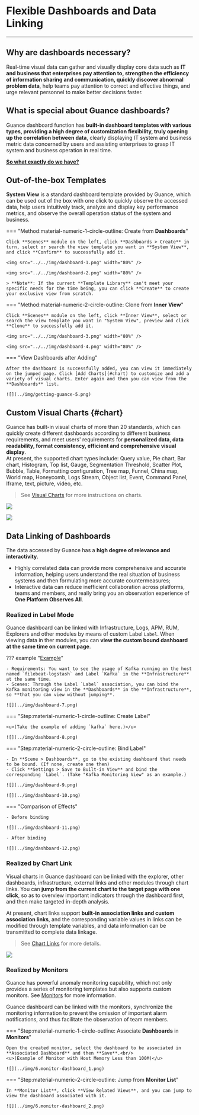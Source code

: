 # Flexible Dashboards and Data Linking
---

## Why are dashboards necessary?

Real-time visual data can gather and visually display core data such as **IT and business that enterprises pay attention to, strengthen the efficiency of information sharing and communication, quickly discover abnormal problem data**, help teams pay attention to correct and effective things, and urge relevant personnel to make better decisions faster.

## What is special about Guance dashboards?    
Guance dashboard function has **built-in dashboard templates with various types, providing a high degree of customization flexibility, truly opening up the correlation between data**, clearly displaying IT system and business metric data concerned by users and assisting enterprises to grasp IT system and business operation in real time.

<u>**So what exactly do we have?**</u>   
## Out-of-the-box Templates

**System View** is a standard dashboard template provided by Guance, which can be used out of the box with one click to quickly observe the accessed data, help users intuitively track, analyze and display key performance metrics, and observe the overall operation status of the system and business.

<div class="grid" markdown>

=== "Method:material-numeric-1-circle-outline: Create from **Dashboards**"
    
    Click **Scenes** module on the left, click **Dashboards > Create** in turn, select or search the view template you want in **System View**, and click **Confirm** to successfully add it.

    <img src="../../img/dashboard-1.png" width="80%" />

    <img src="../../img/dashboard-2.png" width="80%" />

    > **Note**: If the current **Template Library** can't meet your specific needs for the time being, you can click **Create** to create your exclusive view from scratch.

=== "Method:material-numeric-2-circle-outline: Clone from **Inner View**"

    Click **Scenes** module on the left, click **Inner View**, select or search the view template you want in "System View", preview and click **Clone** to successfully add it.

    <img src="../../img/dashboard-3.png" width="80%" />

    <img src="../../img/dashboard-4.png" width="80%" />


=== "View Dashboards after Adding"

    After the dashboard is successfully added, you can view it immediately on the jumped page. Click [Add Charts](#chart) to customize and add a variety of visual charts. Enter again and then you can view from the **Dashboards** list.

    ![](../img/getting-guance-5.png)

</div>


## Custom Visual Charts {#chart}


Guance has built-in visual charts of more than 20 standards, which can quickly create different dashboards according to different business requirements, and meet users' requirements for **personalized data, data readability, format consistency, efficient and comprehensive visual display**. <br/>
At present, the supported chart types include: Query value, Pie chart, Bar chart, Histogram, Top list, Gauge, Segmentation Threshold, Scatter Plot, Bubble, Table, Formatting configuration, Tree map, Funnel, China map, World map, Honeycomb, Logs Stream, Object list, Event, Command Panel, Iframe, text, picture, video, etc.

> See [Visual Charts](../../scene/visual-chart/index.md) for more instructions on charts.

![](../img/dashboard-5.png)

![](../img/dashboard-6.png)

## Data Linking of Dashboards

The data accessed by Guance has a **high degree of relevance and interactivity**.

- Highly correlated data can provide more comprehensive and accurate information, helping users understand the real situation of business systems and then formulating more accurate countermeasures;
- Interactive data can reduce inefficient collaboration across platforms, teams and members, and really bring you an observation experience of **One Platform Observes All**.

### Realized in Label Mode

Guance dashboard can be linked with Infrastructure, Logs, APM, RUM, Explorers and other modules by means of custom Label `Label`. When viewing data in ther modules, you can **view the custom bound dashboard at the same time on current page**.

??? example "<u>Example</u>"

    - Requirements: You want to see the usage of Kafka running on the host named `filebeat-logstash` and Label `Kafka` in the **Infrastructure** at the same time.
    - Scenes: Through the Label `Label` association, you can bind the Kafka monitoring view in the **Dashboards** in the **Infrastructure**, so **that you can view without jumping**.

    ![](../img/dashboard-7.png)

<div class="grid" markdown>

=== "Step:material-numeric-1-circle-outline: Create Label"

    <u>(Take the example of adding `kafka` here.)</u>

    ![](../img/dashboard-8.png)

=== "Step:material-numeric-2-circle-outline: Bind Label"
    
    - In **Scene > Dashboards**, go to the existing dashboard that needs to be bound. (If none, create one then)
    - Click **Settings > Save to Built-in View** and bind the corresponding `Label`. (Take "Kafka Monitoring View" as an example.)

    ![](../img/dashboard-9.png)

    ![](../img/dashboard-10.png)


=== "Comparison of Effects"

    - Before binding

    ![](../img/dashboard-11.png)

    - After binding

    ![](../img/dashboard-12.png)

</div>

### Realized by Chart Link

Visual charts in Guance dashboard can be linked with the explorer, other dashboards, infrastructure, external links and other modules through chart links. You can **jump from the current chart to the target page with one click**, so as to overview important indicators through the dashboard first, and then make targeted in-depth analysis.

At present, chart links support **built-in association links and custom association links**, and the corresponding variable values in links can be modified through template variables, and data information can be transmitted to complete data linkage.

> See [Chart Links](../../scene/visual-chart/chart-link.md) for more details.

![](../img/dashboard-13.png)



### Realized by Monitors

Guance has powerful anomaly monitoring capability, which not only provides a series of monitoring templates but also supports custom monitors. See [Monitors](../../monitoring/index.md) for more information.

Guance dashboard can be linked with the monitors, synchronize the monitoring information to prevent the omission of important alarm notifications, and thus facilitate the observation of team members.

<div class="grid" markdown>

=== "Step:material-numeric-1-circle-outline: Associate **Dashboards** in **Monitors**"

    Open the created monitor, select the dashboard to be associated in **Associated Dashboard** and then **Save**.<br/>
    <u>(Example of Monitor with Host Memory Less than 100M)</u>

    ![](../img/6.monitor-dashboard_1.png)

=== "Step:material-numeric-2-circle-outline: Jump from **Monitor List**"

    In **Monitor List**, click **View Related Views**, and you can jump to view the dashboard associated with it.

    ![](../img/6.monitor-dashboard_2.png)

</div>
